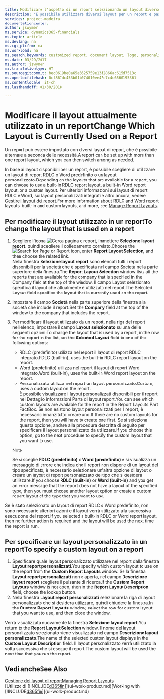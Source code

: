 ```yaml
---
title: Modificare l'aspetto di un report selezionando un layout diverso | Documenti Microsoft
description: "È possibile utilizzare diversi layout per un report e passate tra i layout per modificare l'aspetto di un report."
services: project-madeira
documentationcenter: 
author: jswymer
ms.service: dynamics365-financials
ms.topic: article
ms.devlang: na
ms.tgt_pltfrm: na
ms.workload: na
ms.search.keywords: customized report, document layout, logo, personalize
ms.date: 03/29/2017
ms.author: jswymer
ms.translationtype: HT
ms.sourcegitcommit: bec0619be0a65e3625759e13d2866ac615d7513c
ms.openlocfilehash: 0cf867dc453b01b074010ee47c7c4c6560195361
ms.contentlocale: it-ch
ms.lasthandoff: 01/30/2018

---
```

# <a name="change-which-layout-is-currently-used-on-a-report"></a><span data-ttu-id="56052-103">Modificare il layout attualmente utilizzato in un report</span><span class="sxs-lookup"><span data-stu-id="56052-103">Change Which Layout is Currently Used on a Report</span></span>
<span data-ttu-id="56052-104">Un report può essere impostato con diversi layout di report, che è possibile alternare a seconda delle necessità.</span><span class="sxs-lookup"><span data-stu-id="56052-104">A report can be set up with more than one report layout, which you can then switch among as needed.</span></span>

<span data-ttu-id="56052-105">In base ai layout disponibili per un report, è possibile scegliere di utilizzare un layout di report RDLC o Word predefinito o un layout personalizzato.</span><span class="sxs-lookup"><span data-stu-id="56052-105">Depending on the layouts that are available for a report, you can choose to use a built-in RDLC report layout, a built-in Word report layout, or a custom layout.</span></span> <span data-ttu-id="56052-106">Per ulteriori informazioni sui layout di report RDLC e Word, sui layout personalizzati integrati e altro ancora, vedere [Gestire i layout dei report](ui-manage-report-layouts.md).</span><span class="sxs-lookup"><span data-stu-id="56052-106">For more information about RDLC and Word report layouts, built-in and custom layouts, and more, see [Manage Report Layouts](ui-manage-report-layouts.md).</span></span>

## <a name="to-change-the-layout-that-is-used-on-a-report"></a><span data-ttu-id="56052-107">Per modificare il layout utilizzato in un report</span><span class="sxs-lookup"><span data-stu-id="56052-107">To change the layout that is used on a report</span></span>
1. <span data-ttu-id="56052-108">Scegliere l'icona ![Cerca pagina o report](media/ui-search/search_small.png "icona Cerca pagina o report"), immettere **Selezione layout report**, quindi scegliere il collegamento correlato.</span><span class="sxs-lookup"><span data-stu-id="56052-108">Choose the ![Search for Page or Report](media/ui-search/search_small.png "Search for Page or Report icon") icon, enter **Report Layout Selection**, and then choose the related link.</span></span>  
   <span data-ttu-id="56052-109">Nella finestra **Selezione layout report** sono elencati tutti i report disponibili per la società che è specificata nel campo Società nella parte superiore della finestra.</span><span class="sxs-lookup"><span data-stu-id="56052-109">The **Report Layout Selection** window lists all the reports that are available for the company that is specified in the Company field at the top of the window.</span></span> <span data-ttu-id="56052-110">Il campo Layout selezionato specifica il layout che attualmente è utilizzato nel report.</span><span class="sxs-lookup"><span data-stu-id="56052-110">The Selected Layout field specifies the layout that is currently used on the report.</span></span>
2. <span data-ttu-id="56052-111">Impostare il campo **Società** nella parte superiore della finestra alla società che include il report.</span><span class="sxs-lookup"><span data-stu-id="56052-111">Set the **Company** field at the top of the window to the company that includes the report.</span></span>
3. <span data-ttu-id="56052-112">Per modificare il layout utilizzato da un report, nella riga del report nell'elenco, impostare il campo **Layout selezionato** su una delle seguenti opzioni:</span><span class="sxs-lookup"><span data-stu-id="56052-112">To change the layout that is used by a report, in the row for the report in the list, set the **Selected Layout** field to one of the following options:</span></span>
   * <span data-ttu-id="56052-113">RDLC (predefinito) utilizza nel report il layout di report RDLC integrato.</span><span class="sxs-lookup"><span data-stu-id="56052-113">RDLC (built-in), uses the built-in RDLC report layout on the report.</span></span>
   * <span data-ttu-id="56052-114">Word (predefinito) utilizza nel report il layout di report Word integrato.</span><span class="sxs-lookup"><span data-stu-id="56052-114">Word (built-in), uses the built-in Word report layout on the report.</span></span>
   * <span data-ttu-id="56052-115">Personalizzato utilizza nel report un layout personalizzato.</span><span class="sxs-lookup"><span data-stu-id="56052-115">Custom, uses a custom layout on the report.</span></span>  
     <span data-ttu-id="56052-116">È possibile visualizzare i layout personalizzati disponibili per il report nel Dettaglio informazioni Parte di layout report.</span><span class="sxs-lookup"><span data-stu-id="56052-116">You can see which custom layouts are available for the report in the Report Layouts Part FactBox.</span></span> <span data-ttu-id="56052-117">Se non esistono layout personalizzati per il report, è necessario innanzitutto creare uno.</span><span class="sxs-lookup"><span data-stu-id="56052-117">If there are no custom layouts for the report, then you will have to create one first.</span></span> <span data-ttu-id="56052-118">Se si seleziona questa opzione, andare alla procedura descritta di seguito per specificare il layout personalizzato da utilizzare.</span><span class="sxs-lookup"><span data-stu-id="56052-118">If you choose this option, go to the next procedure to specify the custom layout that you want to use.</span></span>

    > [!NOTE]  
    >   <span data-ttu-id="56052-119">Se si sceglie **RDLC (predefinito)** o **Word (predefinito)** e si visualizza un messaggio di errore che indica che il report non dispone di un layout del tipo specificato, è necessario selezionare un'altra opzione di layout o creare un layout di report personalizzato del tipo che si desidera utilizzare.</span><span class="sxs-lookup"><span data-stu-id="56052-119">If you choose **RDLC (built-in)** or **Word (built-in)** and you get an error message that the report does not have a layout of the specified type, then you must choose another layout option or create a custom report layout of the type that you want to use.</span></span>

<span data-ttu-id="56052-120">Se è stato selezionato un layout di report RDLC o Word predefinito, non sono necessarie ulteriori azioni e il layout verrà utilizzato alla successiva esecuzione del report.</span><span class="sxs-lookup"><span data-stu-id="56052-120">If you selected a built-in RDLC or Word report layout, then no further action is required and the layout will be used the next time the report is run.</span></span>

## <a name="to-specify-a-custom-layout-on-a-report"></a><span data-ttu-id="56052-121">Per specificare un layout personalizzato in un report</span><span class="sxs-lookup"><span data-stu-id="56052-121">To specify a custom layout on a report</span></span>
1. <span data-ttu-id="56052-122">Specificare quale layout personalizzato utilizzare nel report dalla finestra **Layout report personalizzati**.</span><span class="sxs-lookup"><span data-stu-id="56052-122">You specify which custom layout to use on the report from the **Custom Report Layouts** window.</span></span> <span data-ttu-id="56052-123">Se la finestra **Layout report personalizzati** non è aperta, nel campo **Descrizione layout report** scegliere il pulsante di ricerca.</span><span class="sxs-lookup"><span data-stu-id="56052-123">If the **Custom Report Layouts** window is not open, then in the **Report Layout Description** field, choose the lookup button.</span></span>
2. <span data-ttu-id="56052-124">Nella finestra **Layout report personalizzati** selezionare la riga di layout personalizzato che si desidera utilizzare, quindi chiudere la finestra.</span><span class="sxs-lookup"><span data-stu-id="56052-124">In the **Custom Report Layouts** window, select the row for custom layout that you want to use, and then close the window.</span></span>

<span data-ttu-id="56052-125">Verrà visualizzata nuovamente la finestra **Selezione layout report**.</span><span class="sxs-lookup"><span data-stu-id="56052-125">You return to the **Report Layout Selection** window.</span></span> <span data-ttu-id="56052-126">Il nome del layout personalizzato selezionato viene visualizzato nel campo **Descrizione layout personalizzato**.</span><span class="sxs-lookup"><span data-stu-id="56052-126">The name of the selected custom layout displays in the **Custom Layout Description** field.</span></span> <span data-ttu-id="56052-127">Il layout personalizzato verrà utilizzato la volta successiva che si esegue il report.</span><span class="sxs-lookup"><span data-stu-id="56052-127">The custom layout will be used the next time that you run the report.</span></span>

## <a name="see-also"></a><span data-ttu-id="56052-128">Vedi anche</span><span class="sxs-lookup"><span data-stu-id="56052-128">See Also</span></span>
[<span data-ttu-id="56052-129">Gestione dei layout di report</span><span class="sxs-lookup"><span data-stu-id="56052-129">Managing Report Layouts</span></span>](ui-manage-report-layouts.md)  
<span data-ttu-id="56052-130">[Utilizzo di [!INCLUDE[d365fin](includes/d365fin_md.md)]](ui-work-product.md)</span><span class="sxs-lookup"><span data-stu-id="56052-130">[Working with [!INCLUDE[d365fin](includes/d365fin_md.md)]](ui-work-product.md)</span></span>

